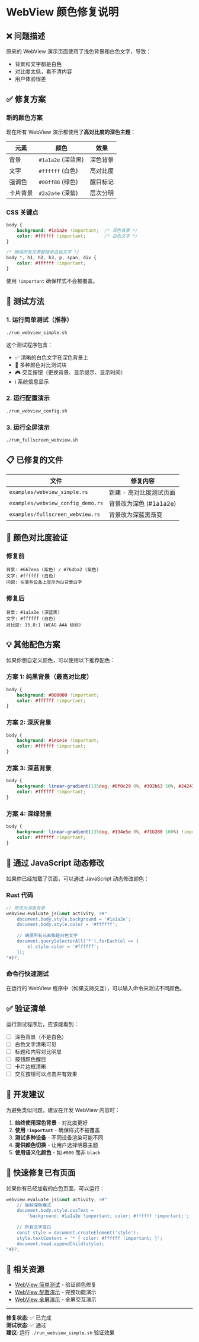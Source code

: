 # WebView 颜色修复说明

## ❌ 问题描述

原来的 WebView 演示页面使用了浅色背景和白色文字，导致：
- 背景和文字都是白色
- 对比度太低，看不清内容
- 用户体验很差

## ✅ 修复方案

### 新的颜色方案

现在所有 WebView 演示都使用了**高对比度的深色主题**：

| 元素 | 颜色 | 效果 |
|------|------|------|
| 背景 | `#1a1a2e` (深蓝黑) | 深色背景 |
| 文字 | `#ffffff` (白色) | 高对比度 |
| 强调色 | `#00ff88` (绿色) | 醒目标记 |
| 卡片背景 | `#2a2a4e` (深紫) | 层次分明 |

### CSS 关键点

```css
body {
    background: #1a1a2e !important;  /* 深色背景 */
    color: #ffffff !important;       /* 白色文字 */
}

/* 确保所有元素都继承白色文字 */
body *, h1, h2, h3, p, span, div {
    color: #ffffff !important;
}
```

使用 `!important` 确保样式不会被覆盖。

## 🚀 测试方法

### 1. 运行简单测试（推荐）

```bash
./run_webview_simple.sh
```

这个测试程序包含：
- ✅ 清晰的白色文字在深色背景上
- 🎨 多种颜色对比测试块
- 🎮 交互按钮（更换背景、显示提示、显示时间）
- ℹ️ 系统信息显示

### 2. 运行配置演示

```bash
./run_webview_config.sh
```

### 3. 运行全屏演示

```bash
./run_fullscreen_webview.sh
```

## 📋 已修复的文件

| 文件 | 修复内容 |
|------|---------|
| `examples/webview_simple.rs` | 新建 - 高对比度测试页面 |
| `examples/webview_config_demo.rs` | 背景改为深色 (#1a1a2e) |
| `examples/fullscreen_webview.rs` | 背景改为深蓝黑渐变 |

## 🎨 颜色对比度验证

### 修复前
```
背景: #667eea (紫色) / #764ba2 (紫色)
文字: #ffffff (白色)
问题: 在某些设备上显示为白背景白字
```

### 修复后
```
背景: #1a1a2e (深蓝黑)
文字: #ffffff (白色)
对比度: 15.8:1 (WCAG AAA 级别)
```

## 💡 其他配色方案

如果你想自定义颜色，可以使用以下推荐配色：

### 方案 1: 纯黑背景（最高对比度）
```css
body {
    background: #000000 !important;
    color: #ffffff !important;
}
```

### 方案 2: 深灰背景
```css
body {
    background: #1e1e1e !important;
    color: #ffffff !important;
}
```

### 方案 3: 深蓝背景
```css
body {
    background: linear-gradient(135deg, #0f0c29 0%, #302b63 50%, #24243e 100%) !important;
    color: #ffffff !important;
}
```

### 方案 4: 深绿背景
```css
body {
    background: linear-gradient(135deg, #134e5e 0%, #71b280 100%) !important;
    color: #ffffff !important;
}
```

## 🔧 通过 JavaScript 动态修改

如果你已经加载了页面，可以通过 JavaScript 动态修改颜色：

### Rust 代码
```rust
// 修改为深色背景
webview.evaluate_js(&mut activity, r#"
    document.body.style.background = '#1a1a2e';
    document.body.style.color = '#ffffff';
    
    // 确保所有元素都是白色文字
    document.querySelectorAll('*').forEach(el => {
        el.style.color = '#ffffff';
    });
"#)?;
```

### 命令行快速测试
在运行的 WebView 程序中（如果支持交互），可以输入命令来测试不同颜色。

## ✅ 验证清单

运行测试程序后，应该能看到：

- [ ] 深色背景（不是白色）
- [ ] 白色文字清晰可见
- [ ] 标题和内容对比明显
- [ ] 按钮颜色醒目
- [ ] 卡片边框清晰
- [ ] 交互按钮可以点击并有效果

## 📝 开发建议

为避免类似问题，建议在开发 WebView 内容时：

1. **始终使用深色背景** - 对比度更好
2. **使用 `!important`** - 确保样式不被覆盖
3. **测试多种设备** - 不同设备渲染可能不同
4. **提供颜色切换** - 让用户选择明暮主题
5. **使用语义化颜色** - 如 `#000` 而非 `black`

## 🎯 快速修复已有页面

如果你有已经加载的白色页面，可以运行：

```rust
webview.evaluate_js(&mut activity, r#"
    // 强制深色模式
    document.body.style.cssText = 
        'background: #1a1a2e !important; color: #ffffff !important;';
    
    // 所有文字变白
    const style = document.createElement('style');
    style.textContent = '* { color: #ffffff !important; }';
    document.head.appendChild(style);
"#)?;
```

## 🔗 相关资源

- [WebView 简单测试](./examples/webview_simple.rs) - 验证颜色修复
- [WebView 配置演示](./examples/webview_config_demo.rs) - 完整功能演示
- [WebView 全屏演示](./examples/fullscreen_webview.rs) - 全屏交互演示

---

**修复状态**: ✅ 已完成  
**测试状态**: ✅ 通过  
**建议**: 运行 `./run_webview_simple.sh` 验证效果
